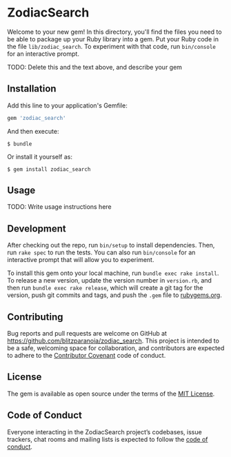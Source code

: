 # ZodiacSearch

Welcome to your new gem! In this directory, you'll find the files you need to be able to package up your Ruby library into a gem. Put your Ruby code in the file `lib/zodiac_search`. To experiment with that code, run `bin/console` for an interactive prompt.

TODO: Delete this and the text above, and describe your gem

## Installation

Add this line to your application's Gemfile:

```ruby
gem 'zodiac_search'
```

And then execute:

    $ bundle

Or install it yourself as:

    $ gem install zodiac_search

## Usage

TODO: Write usage instructions here

## Development

After checking out the repo, run `bin/setup` to install dependencies. Then, run `rake spec` to run the tests. You can also run `bin/console` for an interactive prompt that will allow you to experiment.

To install this gem onto your local machine, run `bundle exec rake install`. To release a new version, update the version number in `version.rb`, and then run `bundle exec rake release`, which will create a git tag for the version, push git commits and tags, and push the `.gem` file to [rubygems.org](https://rubygems.org).

## Contributing

Bug reports and pull requests are welcome on GitHub at https://github.com/blitzparanoia/zodiac_search. This project is intended to be a safe, welcoming space for collaboration, and contributors are expected to adhere to the [Contributor Covenant](http://contributor-covenant.org) code of conduct.

## License

The gem is available as open source under the terms of the [MIT License](https://opensource.org/licenses/MIT).

## Code of Conduct

Everyone interacting in the ZodiacSearch project’s codebases, issue trackers, chat rooms and mailing lists is expected to follow the [code of conduct](https://github.com/blitzparanoia/zodiac_search/blob/master/CODE_OF_CONDUCT.md).
